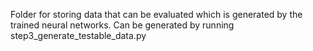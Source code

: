 Folder for storing data that can be evaluated which is generated by the trained neural networks. Can be generated by running step3_generate_testable_data.py
